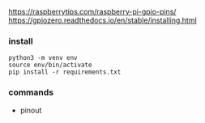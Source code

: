 https://raspberrytips.com/raspberry-pi-gpio-pins/
https://gpiozero.readthedocs.io/en/stable/installing.html


### install

```
python3 -m venv env
source env/bin/activate
pip install -r requirements.txt
```

### commands
- pinout
